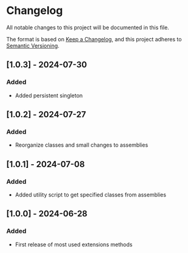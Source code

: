 # Changelog

All notable changes to this project will be documented in this file.

The format is based on [Keep a Changelog](https://keepachangelog.com/en/1.0.0/),
and this project adheres to [Semantic Versioning](https://semver.org/spec/v2.0.0.html).

## [1.0.3] - 2024-07-30
### Added
- Added persistent singleton

## [1.0.2] - 2024-07-27
### Added
- Reorganize classes and small changes to assemblies

## [1.0.1] - 2024-07-08
### Added
- Added utility script to get specified classes from assemblies

## [1.0.0] - 2024-06-28
### Added
- First release of most used extensions methods